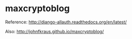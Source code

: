 # maxcryptoblog

Reference: http://django-allauth.readthedocs.org/en/latest/

Also: http://johnfkraus.github.io/maxcryptoblog/

